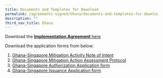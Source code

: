 ```yaml
---
title: Documents and Templates for Download
permalink: /agreements-signed/Ghana/documents-and-templates-for-download/
description: ""
third_nav_title: Ghana
---
```

Download the [**Implementation Agreement** here](/files/isomer%20test.pdf)


Download the application forms from below:
1. [Ghana-Singapore Mitigation Activity Note of Intent](/files/isomer%20test.pdf)
2. [Ghana-Singapore Mitigation Action Assessment Protocol](/files/isomer%20test.pdf)
3. [Ghana-Singapore Authorization Application form](/files/isomer%20test.pdf)
4. [Ghana-Singapore Issuance Application form](/files/isomer%20test.pdf)